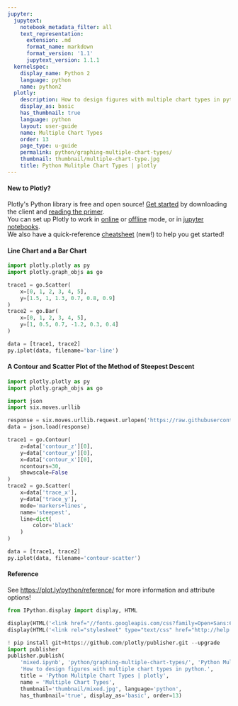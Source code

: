 ```yaml
---
jupyter:
  jupytext:
    notebook_metadata_filter: all
    text_representation:
      extension: .md
      format_name: markdown
      format_version: '1.1'
      jupytext_version: 1.1.1
  kernelspec:
    display_name: Python 2
    language: python
    name: python2
  plotly:
    description: How to design figures with multiple chart types in python.
    display_as: basic
    has_thumbnail: true
    language: python
    layout: user-guide
    name: Multiple Chart Types
    order: 13
    page_type: u-guide
    permalink: python/graphing-multiple-chart-types/
    thumbnail: thumbnail/multiple-chart-type.jpg
    title: Python Mulitple Chart Types | plotly
---
```


<!-- #region {"deletable": true, "editable": true} -->
#### New to Plotly?
Plotly's Python library is free and open source! [Get started](https://plot.ly/python/getting-started/) by downloading the client and [reading the primer](https://plot.ly/python/getting-started/).
<br>You can set up Plotly to work in [online](https://plot.ly/python/getting-started/#initialization-for-online-plotting) or [offline](https://plot.ly/python/getting-started/#initialization-for-offline-plotting) mode, or in [jupyter notebooks](https://plot.ly/python/getting-started/#start-plotting-online).
<br>We also have a quick-reference [cheatsheet](https://images.plot.ly/plotly-documentation/images/python_cheat_sheet.pdf) (new!) to help you get started!
<!-- #endregion -->

<!-- #region {"deletable": true, "editable": true} -->
#### Line Chart and a Bar Chart
<!-- #endregion -->

```python deletable=true editable=true
import plotly.plotly as py
import plotly.graph_objs as go

trace1 = go.Scatter(
    x=[0, 1, 2, 3, 4, 5],
    y=[1.5, 1, 1.3, 0.7, 0.8, 0.9]
)
trace2 = go.Bar(
    x=[0, 1, 2, 3, 4, 5],
    y=[1, 0.5, 0.7, -1.2, 0.3, 0.4]
)

data = [trace1, trace2]
py.iplot(data, filename='bar-line')
```

<!-- #region {"deletable": true, "editable": true} -->
#### A Contour and Scatter Plot of the Method of Steepest Descent
<!-- #endregion -->

```python deletable=true editable=true
import plotly.plotly as py
import plotly.graph_objs as go

import json
import six.moves.urllib

response = six.moves.urllib.request.urlopen('https://raw.githubusercontent.com/plotly/datasets/master/steepest.json')
data = json.load(response)

trace1 = go.Contour(
    z=data['contour_z'][0],
    y=data['contour_y'][0],
    x=data['contour_x'][0],
    ncontours=30,
    showscale=False
)
trace2 = go.Scatter(
    x=data['trace_x'],
    y=data['trace_y'],
    mode='markers+lines',
    name='steepest',
    line=dict(
        color='black'
    )
)

data = [trace1, trace2]
py.iplot(data, filename='contour-scatter')
```

<!-- #region {"deletable": true, "editable": true} -->
#### Reference
See https://plot.ly/python/reference/ for more information and attribute options!
<!-- #endregion -->

```python deletable=true editable=true
from IPython.display import display, HTML

display(HTML('<link href="//fonts.googleapis.com/css?family=Open+Sans:600,400,300,200|Inconsolata|Ubuntu+Mono:400,700" rel="stylesheet" type="text/css" />'))
display(HTML('<link rel="stylesheet" type="text/css" href="http://help.plot.ly/documentation/all_static/css/ipython-notebook-custom.css">'))

! pip install git+https://github.com/plotly/publisher.git --upgrade
import publisher
publisher.publish(
    'mixed.ipynb', 'python/graphing-multiple-chart-types/', 'Python Mulitple Chart Types | plotly',
    'How to design figures with multiple chart types in python.',
    title = 'Python Mulitple Chart Types | plotly',
    name = 'Multiple Chart Types',
    thumbnail='thumbnail/mixed.jpg', language='python',
    has_thumbnail='true', display_as='basic', order=13)
```

```python deletable=true editable=true

```

